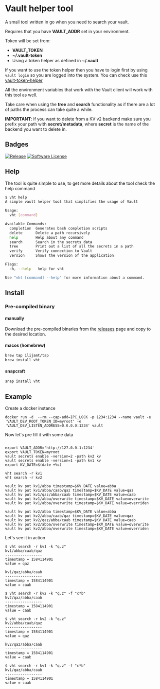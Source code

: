 # Vault helper tool

A small tool written in go when you need to search your vault.

Requires that you have **VAULT_ADDR** set in your environment. 

Token will be set from: 
- **VAULT_TOKEN**
- **~/.vault-token**
- Using a token helper as defined in **~/.vault**

If you want to use the token helper then you have to login first by using `vault login` so you are logged into the system. You can check use this [vault-token-helper](https://github.com/ilijamt/vault-token-helper)


All the environment variables that work with the Vault client will work with this tool as well.

Take care when using the **tree** and **search** functionality as if there are a lot of paths the process can take quite a while.

**IMPORTANT**:  If you want to delete from a KV v2 backend make sure you prefix your path with **secret/metadata**, where **secret** is the name of the backend you want to delete in.

## Badges

[![Release](https://img.shields.io/github/release/ilijamt/vht.svg?style=for-the-badge)](https://github.com/ilijamt/vht/releases/latest)
[![Software License](https://img.shields.io/badge/license-MIT-brightgreen.svg?style=for-the-badge)](/LICENSE.md)

## Help

The tool is quite simple to use, to get more details about the tool check the help command

```bash
$ vht help
A simple vault helper tool that simplifies the usage of Vault

Usage:
  vht [command]

Available Commands:
  completion  Generates bash completion scripts
  delete      Delete a path recursively
  help        Help about any command
  search      Search in the secrets data
  tree        Print out a list of all the secrets in a path
  verify      Verify connection to Vault
  version     Shows the version of the application

Flags:
  -h, --help   help for vht

Use "vht [command] --help" for more information about a command.
```

## Install

### Pre-compiled binary

#### manually

Download the pre-compiled binaries from the [releases](https://github.com/ilijamt/vht/releases) page and copy to the desired location.

#### macos (homebrew)

```bash
brew tap ilijamt/tap
brew install vht
```

#### snapcraft

```bash
snap install vht
```

## Example 

Create a docker instance
```shell script
docker run -d  --rm --cap-add=IPC_LOCK -p 1234:1234 --name vault -e 'VAULT_DEV_ROOT_TOKEN_ID=myroot' -e 'VAULT_DEV_LISTEN_ADDRESS=0.0.0.0:1234' vault
```

Now let's pre fill it with some data
```shell script

export VAULT_ADDR='http://127.0.0.1:1234'
export VAULT_TOKEN=myroot
vault secrets enable -version=2 -path kv2 kv
vault secrets enable -version=1 -path kv1 kv
export KV_DATE=$(date +%s)

vht search -r kv1
vht search -r kv2
 
vault kv put kv1/abba timestamp=$KV_DATE value=abba
vault kv put kv1/abba/caab/qaz timestamp=$KV_DATE value=qaz
vault kv put kv1/qaz/abba/caab timestamp=$KV_DATE value=caab
vault kv put kv1/abba/overwrite timestamp=$KV_DATE value=overwrite
vault kv put kv1/abba/overwrite timestamp=$KV_DATE value=overriden

vault kv put kv2/abba timestamp=$KV_DATE value=abba
vault kv put kv2/abba/caab/qaz timestamp=$KV_DATE value=qaz
vault kv put kv2/qaz/abba/caab timestamp=$KV_DATE value=caab
vault kv put kv2/abba/overwrite timestamp=$KV_DATE value=overwrite
vault kv put kv2/abba/overwrite timestamp=$KV_DATE value=overriden
```

Let's see it in action

```
$ vht search -r kv1 -k "q.z"
kv1/abba/caab/qaz
-----------------
timestamp = 1584114901
value = qaz

kv1/qaz/abba/caab
-----------------
timestamp = 1584114901
value = caab

$ vht search -r kv2 -k "q.z" -f "c*b"
kv2/qaz/abba/caab
-----------------
timestamp = 1584114901
value = caab

$ vht search -r kv2 -k "q.z"
kv2/abba/caab/qaz
-----------------
timestamp = 1584114901
value = qaz

kv2/qaz/abba/caab
-----------------
timestamp = 1584114901
value = caab

$ vht search -r kv1 -k "q.z" -f "c*b"
kv1/qaz/abba/caab
-----------------
timestamp = 1584114901
value = caab

```

